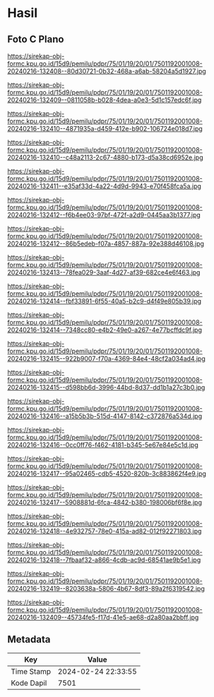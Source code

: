 # Hasil

## Foto C Plano

https://sirekap-obj-formc.kpu.go.id/15d9/pemilu/pdpr/75/01/19/20/01/7501192001008-20240216-132408--80d30721-0b32-468a-a6ab-58204a5d1927.jpg

https://sirekap-obj-formc.kpu.go.id/15d9/pemilu/pdpr/75/01/19/20/01/7501192001008-20240216-132409--0811058b-b028-4dea-a0e3-5d1c157edc6f.jpg

https://sirekap-obj-formc.kpu.go.id/15d9/pemilu/pdpr/75/01/19/20/01/7501192001008-20240216-132410--4871935a-d459-412e-b902-106724e018d7.jpg

https://sirekap-obj-formc.kpu.go.id/15d9/pemilu/pdpr/75/01/19/20/01/7501192001008-20240216-132410--c48a2113-2c67-4880-b173-d5a38cd6952e.jpg

https://sirekap-obj-formc.kpu.go.id/15d9/pemilu/pdpr/75/01/19/20/01/7501192001008-20240216-132411--e35af33d-4a22-4d9d-9943-e70f458fca5a.jpg

https://sirekap-obj-formc.kpu.go.id/15d9/pemilu/pdpr/75/01/19/20/01/7501192001008-20240216-132412--f6b4ee03-97bf-472f-a2d9-0445aa3b1377.jpg

https://sirekap-obj-formc.kpu.go.id/15d9/pemilu/pdpr/75/01/19/20/01/7501192001008-20240216-132412--86b5edeb-f07a-4857-887a-92e388d46108.jpg

https://sirekap-obj-formc.kpu.go.id/15d9/pemilu/pdpr/75/01/19/20/01/7501192001008-20240216-132413--78fea029-3aaf-4d27-af39-682ce4e6f463.jpg

https://sirekap-obj-formc.kpu.go.id/15d9/pemilu/pdpr/75/01/19/20/01/7501192001008-20240216-132414--fbf33891-6f55-40a5-b2c9-d4f49e805b39.jpg

https://sirekap-obj-formc.kpu.go.id/15d9/pemilu/pdpr/75/01/19/20/01/7501192001008-20240216-132414--7348cc80-e4b2-49e0-a267-4e77bcffdc9f.jpg

https://sirekap-obj-formc.kpu.go.id/15d9/pemilu/pdpr/75/01/19/20/01/7501192001008-20240216-132415--922b9007-f70a-4369-84e4-48cf2a034ad4.jpg

https://sirekap-obj-formc.kpu.go.id/15d9/pemilu/pdpr/75/01/19/20/01/7501192001008-20240216-132415--d598bb6d-3996-44bd-8d37-dd1b1a27c3b0.jpg

https://sirekap-obj-formc.kpu.go.id/15d9/pemilu/pdpr/75/01/19/20/01/7501192001008-20240216-132416--a15b5b3b-515d-4147-8142-c372876a534d.jpg

https://sirekap-obj-formc.kpu.go.id/15d9/pemilu/pdpr/75/01/19/20/01/7501192001008-20240216-132416--0cc0ff76-f462-4181-b345-5e67e84e5c1d.jpg

https://sirekap-obj-formc.kpu.go.id/15d9/pemilu/pdpr/75/01/19/20/01/7501192001008-20240216-132417--95a02465-cdb5-4520-820b-3c883862f4e9.jpg

https://sirekap-obj-formc.kpu.go.id/15d9/pemilu/pdpr/75/01/19/20/01/7501192001008-20240216-132417--5908881d-6fca-4842-b380-198006bf6f8e.jpg

https://sirekap-obj-formc.kpu.go.id/15d9/pemilu/pdpr/75/01/19/20/01/7501192001008-20240216-132418--4e932757-78e0-415a-ad82-012f92271803.jpg

https://sirekap-obj-formc.kpu.go.id/15d9/pemilu/pdpr/75/01/19/20/01/7501192001008-20240216-132418--7fbaaf32-a866-4cdb-ac9d-68541ae9b5e1.jpg

https://sirekap-obj-formc.kpu.go.id/15d9/pemilu/pdpr/75/01/19/20/01/7501192001008-20240216-132419--8203638a-5806-4b67-8df3-89a2f6319542.jpg

https://sirekap-obj-formc.kpu.go.id/15d9/pemilu/pdpr/75/01/19/20/01/7501192001008-20240216-132409--45734fe5-f17d-41e5-ae68-d2a80aa2bbff.jpg


## Metadata

| Key        | Value               |
| ---------- | ------------------- |
| Time Stamp | 2024-02-24 22:33:55 |
| Kode Dapil | 7501                |



